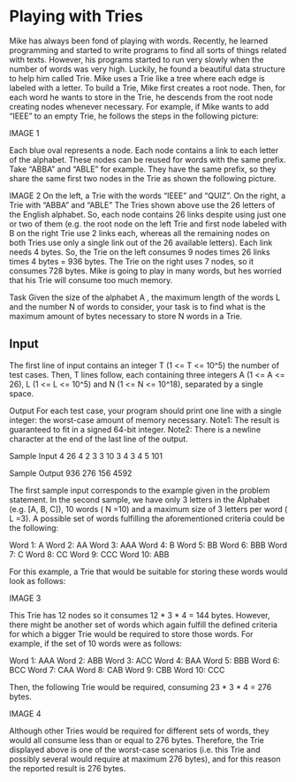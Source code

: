 # Playing with Tries

Mike has always been fond of playing with words. Recently, he learned programming and started to write programs to find all sorts of things related with texts. However, his programs started to run very slowly when the number of words was very high. Luckily, he found a beautiful data structure to help him called Trie. 
Mike uses a Trie like a tree where each edge is labeled with a letter. To build a Trie, Mike first creates a root node. Then, for each word he wants to store in the Trie, he descends from the root node creating nodes whenever necessary. For example, if Mike wants to add “IEEE” to an empty Trie, he follows the steps in the following picture:

IMAGE 1

Each blue oval represents a node. Each node contains a link to each letter of the alphabet. These nodes can be reused for words with the same prefix. Take “ABBA” and “ABLE” for example. They have the same prefix, so they share the same first two nodes in the Trie as shown the following picture.

IMAGE 2
On the left, a Trie with the words “IEEE” and “QUIZ”. On the right, a Trie with “ABBA” and “ABLE” 
The Tries shown above use the 26 letters of the English alphabet. So, each node contains 26 links despite using just one or two of them (e.g. the root node on the left Trie and first node labeled with B on the right Trie use 2 links each, whereas all the remaining nodes on both Tries use only a single link out of the 26 available letters). Each link needs 4 bytes. So, the Trie on the left consumes 9 nodes times 26 links times 4 bytes = 936 bytes. The Trie on the right uses 7 nodes, so it consumes 728 bytes. 
Mike is going to play in many words, but hes worried that his Trie will consume too much memory.

Task
Given the size of the alphabet A , the maximum length of the words L and the number N of words to consider, your task is to find what is the maximum amount of bytes necessary to store N words in a Trie.

## Input
The first line of input contains an integer T (1 <= T <= 10^5) the number of test cases. 
Then, T lines follow, each containing three integers A (1 <= A <= 26), L (1 <= L <= 10^5) and N (1 <= N <= 10^18), separated by a single space.

Output
For each test case, your program should print one line with a single integer: the worst-case amount of memory necessary. 
Note1: The result is guaranteed to fit in a signed 64-bit integer. 
Note2: There is a newline character at the end of the last line of the output.

Sample Input
4 
26 4 2 
3 3 10 
3 4 3 
4 5 101

Sample Output
936 
276 
156 
4592

The first sample input corresponds to the example given in the problem statement. 
In the second sample, we have only 3 letters in the Alphabet (e.g. [A, B, C]), 10 words ( N =10) and a maximum size of 3 letters per word ( L =3). A possible set of words fulfilling the aforementioned criteria could be the following:

Word 1: A 
Word 2: AA 
Word 3: AAA 
Word 4: B 
Word 5: BB 
Word 6: BBB 
Word 7: C 
Word 8: CC 
Word 9: CCC 
Word 10: ABB

For this example, a Trie that would be suitable for storing these words would look as follows:

IMAGE 3

This Trie has 12 nodes so it consumes 12 * 3 * 4 = 144 bytes. However, there might be another set of words which again fulfill the defined criteria for which a bigger Trie would be required to store those words. For example, if the set of 10 words were as follows:

Word 1: AAA 
Word 2: ABB 
Word 3: ACC 
Word 4: BAA 
Word 5: BBB 
Word 6: BCC 
Word 7: CAA 
Word 8: CAB 
Word 9: CBB 
Word 10: CCC

Then, the following Trie would be required, consuming 23 * 3 * 4 = 276 bytes.

IMAGE 4

Although other Tries would be required for different sets of words, they would all consume less than or equal to 276 bytes. Therefore, the Trie displayed above is one of the worst-case scenarios (i.e. this Trie and possibly several would require at maximum 276 bytes), and for this reason the reported result is 276 bytes.
